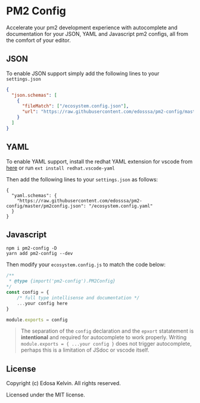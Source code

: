 # PM2 Config

Accelerate your pm2 development experience with autocomplete and documentation for your JSON, YAML and Javascript pm2 configs, all from the comfort of your editor.

## JSON

To enable JSON support simply add the following lines to your `settings.json`

```json
{
  "json.schemas": [
    {
      "fileMatch": ["/ecosystem.config.json"],
      "url": "https://raw.githubusercontent.com/edosssa/pm2-config/master/pm2config.json"
    }
  ]
}
```

## YAML

To enable YAML support, install the redhat YAML extension for vscode from [here](https://marketplace.visualstudio.com/items?itemName=redhat.vscode-yaml)
or run `ext install redhat.vscode-yaml`

Then add the following lines to your `settings.json` as follows:

```
{
  "yaml.schemas": {
    "https://raw.githubusercontent.com/edosssa/pm2-config/master/pm2config.json": "/ecosystem.config.yaml"
  }
}
```

## Javascript

`npm i pm2-config -D`  
`yarn add pm2-config --dev`

Then modify your `ecosystem.config.js` to match the code below:

```javascript
/**
 * @type {import('pm2-config').PM2Config}
*/
const config = {
    /* full type intellisense and documentation */
    ...your config here
}

module.exports = config
```

> The separation of the `config` declaration and the `epxort` statatement is **intentional** and required for autocomplete to work properly. Writing `module.exports = { ...your config }` does not trigger autocomplete, perhaps this is a limitation of JSdoc or vscode itself.

## License

Copyright (c) Edosa Kelvin. All rights reserved.

Licensed under the MIT license.
